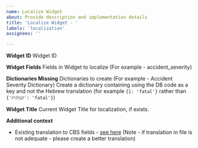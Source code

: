 ```yaml
---
name: Localize Widget
about: Provide description and implementation details
title: 'Localize Widget - '
labels: 'localization'
assignees: ''

---
```


**Widget ID**
Widget ID

**Widget Fields**
Fields in Widget to localize (For example - accident_severity)

**Dictionaries Missing**
Dictionaries to create (For example - Accident Severity Dictionary)
Create a dictionary containing using the DB code as a key and not the Hebrew translation (for example `{1: 'fatal'}` rather than `{'קטלנית': 'fatal'}`)

**Widget Title**
Current Widget Title for localization, if exists.

**Additional context**
- Existing translation to CBS fields - [see here](https://docs.google.com/spreadsheets/d/1gjeMsPEWayMZ4Z0tGDKkL0mDsXgIRQ4-aAadRpEP9Oc/edit?usp=sharing)
(Note - if translation in file is not adequate - please create a better translation)
